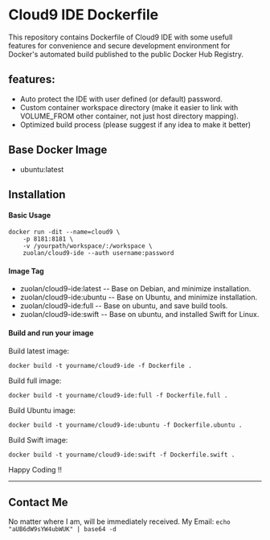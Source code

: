 Cloud9 IDE Dockerfile
================

This repository contains Dockerfile of Cloud9 IDE with some usefull features for convenience and secure development environment for Docker's automated build published to the public Docker Hub Registry.

## features:
- Auto protect the IDE with user defined (or default) password.
- Custom container workspace directory (make it easier to link with VOLUME_FROM other container, not just host directory mapping).
- Optimized build process (please suggest if any idea to make it better)

## Base Docker Image

* ubuntu:latest

## Installation

#### Basic Usage

```
docker run -dit --name=cloud9 \
    -p 8181:8181 \
    -v /yourpath/workspace/:/workspace \
    zuolan/cloud9-ide --auth username:password
```

#### Image Tag

* zuolan/cloud9-ide:latest -- Base on Debian, and minimize installation.
* zuolan/cloud9-ide:ubuntu -- Base on Ubuntu, and minimize installation.
* zuolan/cloud9-ide:full   -- Base on ubuntu, and save build tools.
* zuolan/cloud9-ide:swift  -- Base on ubuntu, and installed Swift for Linux.

#### Build and run your image

Build latest image:
```
docker build -t yourname/cloud9-ide -f Dockerfile .
```

Build full image:
```
docker build -t yourname/cloud9-ide:full -f Dockerfile.full .
```

Build Ubuntu image:
```
docker build -t yourname/cloud9-ide:ubuntu -f Dockerfile.ubuntu .
```

Build Swift image:
```
docker build -t yourname/cloud9-ide:swift -f Dockerfile.swift .
```

Happy Coding !!

----

## Contact Me
No matter where I am, will be immediately received.
My Email: `echo "aUB6dW9sYW4ubWUK" | base64 -d`